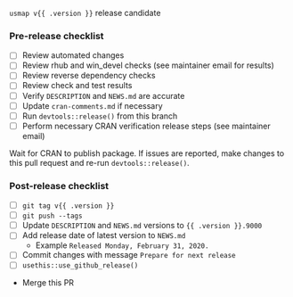 `usmap v{{ .version }}` release candidate

### Pre-release checklist
- [ ] Review automated changes
- [ ] Review rhub and win_devel checks (see maintainer email for results)
- [ ] Review reverse dependency checks
- [ ] Review check and test results
- [ ] Verify `DESCRIPTION` and `NEWS.md` are accurate
- [ ] Update `cran-comments.md` if necessary
- [ ] Run `devtools::release()` from this branch
- [ ] Perform necessary CRAN verification release steps (see maintainer email)

Wait for CRAN to publish package. If issues are reported, make changes to this pull request and re-run `devtools::release()`.

### Post-release checklist
- [ ] `git tag v{{ .version }}`
- [ ] `git push --tags`
- [ ] Update `DESCRIPTION` and `NEWS.md` versions to `{{ .version }}.9000`
- [ ] Add release date of latest version to `NEWS.md`
  - Example `Released Monday, February 31, 2020.`
- [ ] Commit changes with message `Prepare for next release`
- [ ] `usethis::use_github_release()`
- Merge this PR